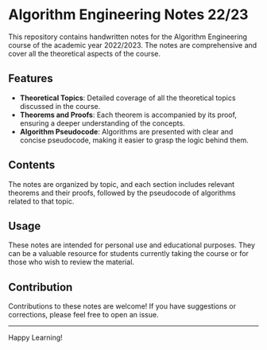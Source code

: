 # Algorithm Engineering Notes 22/23

This repository contains handwritten notes for the Algorithm Engineering course of the academic year 2022/2023. The notes are comprehensive and cover all the theoretical aspects of the course.

## Features

- **Theoretical Topics**: Detailed coverage of all the theoretical topics discussed in the course.
- **Theorems and Proofs**: Each theorem is accompanied by its proof, ensuring a deeper understanding of the concepts.
- **Algorithm Pseudocode**: Algorithms are presented with clear and concise pseudocode, making it easier to grasp the logic behind them.

## Contents

The notes are organized by topic, and each section includes relevant theorems and their proofs, followed by the pseudocode of algorithms related to that topic.

## Usage

These notes are intended for personal use and educational purposes. They can be a valuable resource for students currently taking the course or for those who wish to review the material.

## Contribution

Contributions to these notes are welcome! If you have suggestions or corrections, please feel free to open an issue.

---

Happy Learning!